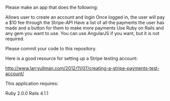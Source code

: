 
Please make an app that does the following:

Allows user to create an account and login Once logged in, the user will pay a $10 fee through the Stripe-API Have a list of all the payments the user has made and a button for them to make more payments Use Ruby on Rails and any gem you want to use. You can use AngularJS if you want, but it is not required.

Please commit your code to this repository.

Here is a good resource for setting up a Stripe testing account:

http://www.larryullman.com/2012/11/07/creating-a-stripe-payments-test-account/

This application requires:

Ruby 2.0.0 Rails 4.1.1
